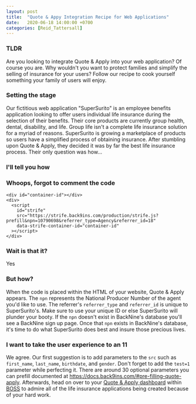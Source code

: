 ```yaml
---
layout: post
title:  "Quote & Appy Integration Recipe for Web Applications"
date:   2020-06-18 14:00:00 +0700
categories: [Reid_Tattersall]
---
```

### TLDR
Are you looking to integrate Quote & Apply into your web application? Of course you are. Why wouldn't you want to protect families and simplify the selling of insurance for your users? Follow our recipe to cook yourself something your family of users will enjoy.

### Setting the stage
Our fictitious web application "SuperSurito" is an employee benefits application looking to offer users individual life insurance during the selection of their benefits. Their core products are currently group health, dental, disability, and life. Group life isn't a complete life insurance solution for a myriad of reasons. SuperSurito is growing a marketplace of products so users have a simplified process of obtaining insurance. After stumbling upon Quote & Apply, they decided it was by far the best life insurance process. Their only question was how...

### I'll tell you how
<div id="container-id"></div>
<div>
  <script
    id="strife"
    src="https://strife.back9ins.com/production/strife.js?prefill&npn=10790698&referrer_type=Agency&referrer_id=18"
    data-strife-container-id="container-id"
  ></script>
</div>

### Whoops, forgot to comment the code
```
<div id="container-id"></div>
<div>
  <script
    id="strife"
    src="https://strife.back9ins.com/production/strife.js?prefill&npn=10790698&referrer_type=Agency&referrer_id=18"
    data-strife-container-id="container-id"
  ></script>
</div>
```

### Wait is that it?
Yes

### But how?
When the code is placed within the HTML of your website, Quote & Apply appears. The `npn` represents the National Producer Number of the agent you'd like to use. The referrer's `referrer_type` and `referrer_id` is unique to SuperSurito's. Make sure to use your unique ID or else SuperSurito will plunder your booty. If the `npn` doesn't exist in BackNine's database you'll see a BackNine sign up page. Once that `npn` exists in BackNine's database, it's time to do what SuperSurito does best and insure those precious lives.

### I want to take the user experience to an 11
We agree. Our first suggestion is to add parameters to the `src` such as `first_name`, `last_name`, `birthdate`, and `gender`. Don't forget to add the `test=1` parameter while perfecting it. There are around 30 optional parameters you can prefill documented at https://docs.back9ins.com/#pre-filling-quote-apply. Afterwards, head on over to your [Quote & Apply dashboard](https://app.back9ins.com/#/electronic_applications/dashboard) within [BOSS](https://app.back9ins.com) to admire all of the life insurance applications being created because of your hard work.
